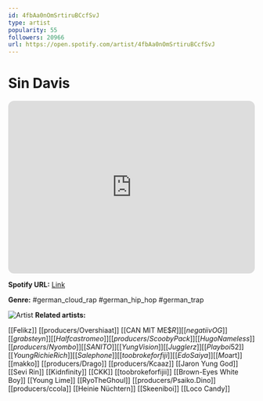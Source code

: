 ```yaml
---
id: 4fbAa0nOmSrtiruBCcfSvJ
type: artist
popularity: 55
followers: 20966
url: https://open.spotify.com/artist/4fbAa0nOmSrtiruBCcfSvJ
---
```

# Sin Davis

<iframe style="border-radius:12px" src="https://open.spotify.com/embed/artist/4fbAa0nOmSrtiruBCcfSvJ" width="100%" height="352" frameBorder="0" allowfullscreen="" allow="autoplay; clipboard-write; encrypted-media; fullscreen; picture-in-picture" loading="lazy"></iframe>

**Spotify URL:** [Link](https://open.spotify.com/artist/4fbAa0nOmSrtiruBCcfSvJ)

**Genre:**  #german_cloud_rap #german_hip_hop #german_trap

![Artist](https://i.scdn.co/image/ab6761610000e5eb80d92589f423f097cf620b42)
**Related artists:**

[[Felikz]]
[[producers/Overshiaat]]
[[CAN MIT ME$$R]]
[[negatiiv OG]]
[[grabsteyn]]
[[Halfcastromeo]]
[[producers/Scooby Pack]]
[[Hugo Nameless]]
[[producers/Nyombo]]
[[SANITO]]
[[Yung Vision]]
[[Jugglerz]]
[[Playboi52]]
[[Young Richie Rich]]
[[Salephone]]
[[toobrokeforfiji]]
[[Edo Saiya]]
[[Mo$art]]
[[makko]]
[[producers/Drago]]
[[producers/Kcaaz]]
[[Jaron Yung God]]
[[Sevi Rin]]
[[Kidnfinity]]
[[CKK]]
[[toobrokeforfijii]]
[[Brown-Eyes White Boy]]
[[Young Lime]]
[[RyoTheGhoul]]
[[producers/Psaiko.Dino]]
[[producers/ccola]]
[[Heinie Nüchtern]]
[[Skeeniboi]]
[[Loco Candy]]
